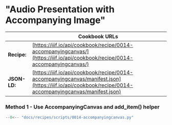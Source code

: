 # "Audio Presentation with Accompanying Image"
|              | **Cookbook URLs** |
|--------------|-------------------|
| **Recipe:**  | [https://iiif.io/api/cookbook/recipe/0014-accompanyingcanvas/](https://iiif.io/api/cookbook/recipe/0014-accompanyingcanvas/) |
| **JSON-LD:** | [https://iiif.io/api/cookbook/recipe/0014-accompanyingcanvas/manifest.json](https://iiif.io/api/cookbook/recipe/0014-accompanyingcanvas/manifest.json) |

### Method 1 - Use AccompanyingCanvas and add_item() helper
```python
--8<-- "docs/recipes/scripts/0014-accompanyingcanvas.py"
```